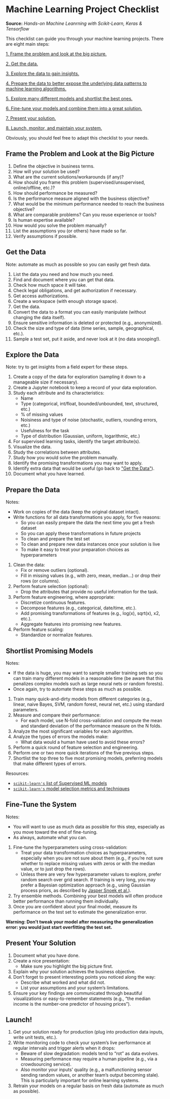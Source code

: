 # Machine Learning Project Checklist

**Source:** *Hands-on Machine Leanrning with Scikit-Learn, Keras & Tensorflow*

This checklist can guide you through your machine learning projects. There are eight main steps:

[1. Frame the problem and look at the big picture.](#Frame-the-Problem-and-Look-at-the-Big-Picture)

[2. Get the data.](#Get-the-Data)

[3. Explore the data to gain insights.](#Explore-the-Data)

[4. Prepare the data to better expose the underlying data patterns to machine learning algorithms.](#Prepare-the-Data)

[5. Explore many different models and shortlist the best ones.](#Shortlist-Promising-Models)

[6. Fine-tune your models and combine them into a great solution.](#Fine-Tune-the-System)

[7. Present your solution.](#Present-Your-Solution)

[8. Launch, monitor, and maintain your system.](#Launch)

Obviously, you should feel free to adapt this checklist to your needs.

## Frame the Problem and Look at the Big Picture

1. Define the objective in business terms.
2. How will your solution be used?
3. What are the current solutions/workarounds (if any)?
4. How should you frame this problem (supervised/unsupervised, online/offline, etc.)?
5. How should performance be measured?
6. Is the performance measure aligned with the business objective?
7. What would be the minimum performance needed to reach the business objective?
8. What are comparable problems? Can you reuse experience or tools?
9. Is human expertise available?
10. How would you solve the problem manually?
11. List the assumptions you (or others) have made so far.
12. Verify assumptions if possible.

## Get the Data

Note: automate as much as possible so you can easily get fresh data.

1. List the data you need and how much you need.
2. Find and document where you can get that data.
3. Check how much space it will take.
4. Check legal obligations, and get authorization if necessary.
5. Get access authorizations.
6. Create a workspace (with enough storage space).
7. Get the data.
8. Convert the data to a format you can easily manipulate (without changing the data itself).
9. Ensure sensitive information is deleted or protected (e.g., anonymized).
10. Check the size and type of data (time series, sample, geographical, etc.).
11. Sample a test set, put it aside, and never look at it (no data snooping!).

## Explore the Data

Note: try to get insights from a field expert for these steps.

1. Create a copy of the data for exploration (sampling it down to a manageable size if necessary).
2. Create a Jupyter notebook to keep a record of your data exploration.
3. Study each attribute and its characteristics:
    * Name
    * Type (categorical, int/float, bounded/unbounded, text, structured, etc.)
    * % of missing values
    * Noisiness and type of noise (stochastic, outliers, rounding errors, etc.)
    * Usefulness for the task
    * Type of distribution (Gaussian, uniform, logarithmic, etc.)
4. For supervised learning tasks, identify the target attribute(s).
5. Visualize the data.
6. Study the correlations between attributes.
7. Study how you would solve the problem manually.
8. Identify the promising transformations you may want to apply.
9. Identify extra data that would be useful (go back to ["Get the Data"](#Get-the-Data)).
10. Document what you have learned.

## Prepare the Data

Notes:

* Work on copies of the data (keep the original dataset intact).
* Write functions for all data transformations you apply, for five reasons:
    * So you can easily prepare the data the next time you get a fresh dataset
    * So you can apply these transformations in future projects
    * To clean and prepare the test set
    * To clean and prepare new data instances once your solution is live
    * To make it easy to treat your preparation choices as hyperparameters

1. Clean the data:
    * Fix or remove outliers (optional).
    * Fill in missing values (e.g., with zero, mean, median…) or drop their rows (or columns).
2. Perform feature selection (optional):
    * Drop the attributes that provide no useful information for the task.
3. Perform feature engineering, where appropriate:
    * Discretize continuous features.
    * Decompose features (e.g., categorical, date/time, etc.).
    * Add promising transformations of features (e.g., log(x), sqrt(x), x2, etc.).
    * Aggregate features into promising new features.
4. Perform feature scaling:
    * Standardize or normalize features.

## Shortlist Promising Models

Notes:

* If the data is huge, you may want to sample smaller training sets so you can train many different models in a reasonable time (be aware that this penalizes complex models such as large neural nets or random forests).
* Once again, try to automate these steps as much as possible.

1. Train many quick-and-dirty models from different categories (e.g., linear, naive Bayes, SVM, random forest, neural net, etc.) using standard parameters.
2. Measure and compare their performance:
    * For each model, use N-fold cross-validation and compute the mean and standard deviation of the performance measure on the N folds.
3. Analyze the most significant variables for each algorithm.
4. Analyze the types of errors the models make:
    * What data would a human have used to avoid these errors?
5. Perform a quick round of feature selection and engineering.
6. Perform one or two more quick iterations of the five previous steps.
7. Shortlist the top three to five most promising models, preferring models that make different types of errors.

Resources:

* [`scikit-learn's` list of Supervised ML models](https://scikit-learn.org/stable/supervised_learning.html#supervised-learning)
* [`scikit-learn's` model selection metrics and techniques](https://scikit-learn.org/stable/model_selection.html#model-selection)

## Fine-Tune the System

Notes:

* You will want to use as much data as possible for this step, especially as you move toward the end of fine-tuning.
* As always, automate what you can.

1. Fine-tune the hyperparameters using cross-validation:
    * Treat your data transformation choices as hyperparameters, especially when you are not sure about them (e.g., if you’re not sure whether to replace missing values with zeros or with the median value, or to just drop the rows).
    * Unless there are very few hyperparameter values to explore, prefer random search over grid search. If training is very long, you may prefer a Bayesian optimization approach (e.g., using Gaussian process priors, as described by [Jasper Snoek et al.](https://arxiv.org/abs/1206.2944)).
2. Try ensemble methods. Combining your best models will often produce better performance than running them individually.
3. Once you are confident about your final model, measure its performance on the test set to estimate the generalization error.

**Warning: Don’t tweak your model after measuring the generalization error: you would just start overfitting the test set.**

## Present Your Solution

1. Document what you have done.
2. Create a nice presentation:
    * Make sure you highlight the big picture first.
3. Explain why your solution achieves the business objective.
4. Don’t forget to present interesting points you noticed along the way:
    * Describe what worked and what did not.
    * List your assumptions and your system’s limitations.
5. Ensure your key findings are communicated through beautiful visualizations or easy-to-remember statements (e.g., “the median income is the number-one predictor of housing prices”).

## Launch!

1. Get your solution ready for production (plug into production data inputs, write unit tests, etc.).
2. Write monitoring code to check your system’s live performance at regular intervals and trigger alerts when it drops:
    * Beware of slow degradation: models tend to “rot” as data evolves.
    * Measuring performance may require a human pipeline (e.g., via a crowdsourcing service).
    * Also monitor your inputs’ quality (e.g., a malfunctioning sensor sending random values, or another team’s output becoming stale). This is particularly important for online learning systems.
3. Retrain your models on a regular basis on fresh data (automate as much as possible).
